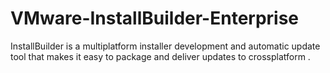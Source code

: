# VMware-InstallBuilder-Enterprise
InstallBuilder is a multiplatform installer development and automatic update tool that makes it easy to package and deliver updates to crossplatform .

